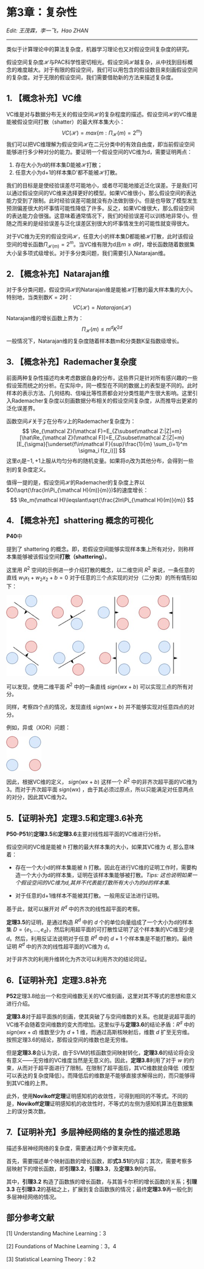 # 第3章：复杂性

*Edit: 王茂霖，李一飞，Hao ZHAN*

---

类似于计算理论中的算法复杂度，机器学习理论也又对假设空间复杂度的研究。

假设空间复杂度$\mathcal H$与PAC科学性密切相光。假设空间$\mathcal H$越复杂，从中找到目标概念的难度越大。对于有限的假设空间，我们可以用包含的假设数目来刻画假设空间的复杂度。对于无限的假设空间，我们需要借助新的方法来描述复杂度。

## 1. 【概念补充】VC维

VC维是对与数据分布无关的假设空间$\mathcal H$的复杂程度的描述。假设空间$\mathcal H$的VC维是能被假设空间打散（shatter）的最大样本集大小：
$$
VC(\mathcal H)=max\{m:\Pi_{\mathcal H}(m)=2^m\}
$$
我们可以把VC维理解为假设空间$\mathcal H$在二元分类中的有效自由度，即当前假设空间能够进行多少种对分的能力。要证明一个假设空间的VC维为d，需要证明两点：

1. 存在大小为d的样本集D能被$\mathcal H$打散；
2. 任意大小为d+1的样本集D'都不能被$\mathcal H$打散。

我们的目标是是使经验误差尽可能地小，或者尽可能地接近泛化误差。于是我们可以通过假设空间的VC维来选择更好的模型。如果VC维很小，那么假设空间的表达能力受到了限制。此时经验误差可能就没有办法做到很小。但是也导致了模型发生预测偏差很大的坏事情可能性降低了许多。反之，如果VC维很大，那么假设空间的表达能力会很强。这意味着通常情况下，我们的经验误差可以训练地非常小。但随之而来的是经验误差与泛化误差区别很大的坏事情发生的可能性就变得很大。

对于VC维为无穷的假设空间$\mathcal H$，任意大小的样本集D都能被$\mathcal H$打散，此时该假设空间的增长函数$\Pi_{\mathcal H(m)}=2^m$。当VC维有限为d且$m\geqslant d$时，增长函数随着数据集大小呈多项式级增长。对于多分类问题，我们需要引入Natarajan维。



## 2. 【概念补充】Natarajan维

对于多分类问题，假设空间$\mathcal H$的Natarajan维是能被$\mathcal H$打散的最大样本集的大小。特别地，当类别数$K=2$时：
$$
VC(\mathcal H)=Natarajan(\mathcal H)
$$
Natarajan维的增长函数上界为：
$$
\Pi_{\mathcal H}(m)\leqslant m^dK^{2d}
$$
一般情况下，Natarajan维的复杂度随着样本数m和分类数K呈指数级增长。



## 3. 【概念补充】Rademacher复杂度

前面两种复杂性描述均未考虑数据自身的分布，这些界只是针对所有感兴趣的一些假设笼而统之的分析。在实际中，同一模型在不同的数据上的表型是不同的。此时样本的表示方法、几何结构、信噪比等性质都会对分类性能产生很大影响。这里引入Rademacher复杂度以刻画数据分布相关的假设空间复杂度，从而推导出更紧的泛化误差界。

函数空间$\mathcal F$关于$\mathcal Z$在分布$\mathcal D$上的Rademacher复杂度为：
$$
\Re_{\mathcal Z}(\mathcal F)=E_{Z\subset\mathcal Z:|Z|=m}[\hat\Re_{\mathcal Z}(\mathcal F)]=E_{Z\subset\mathcal Z:|Z|=m}[E_{\sigma}[\underset{f\in\mathcal F}{sup}\frac{1}{m} \sum_{i=1}^m \sigma_i f(z_i)]]
$$
这里$\sigma_i$是${-1,+1}$上服从均匀分布的随机变量。如果将$\sigma_i$改为其他分布，会得到一些别的复杂度定义。

值得一提的是，假设空间$\mathcal H$的Rademacher的复杂度上界以$O(\sqrt{\frac{ln\Pi_{\mathcal H}(m)}{m}})$的速度增长：
$$
\Re_m(\mathcal H)\leqslant\sqrt{\frac{2ln\Pi_{\mathcal H}(m)}{m}}
$$



## 4. 【概念补充】shattering 概念的可视化

**P40**中

提到了 shattering 的概念。即，若假设空间能够实现样本集上所有对分，则称样本集能够被该假设空间**打散（shattering）**。

这里用 $R^2$ 空间的示例进一步介绍打散的概念，以二维空间 $R^2$ 来说，一条任意的直线 $w_1x_1+w_2x_2+b=0$ 对于任意的三个点实现的对分（二分类）的所有情形如下：

![shattering](../images/shattering.jpg)

可以发现，使用二维平面 $R^2$ 中的一条直线 $sign(wx+b)$ 可以实现三点的所有对分。

同样，考察四个点的情况，发现直线 $sign(wx+b)$ 并不能够实现对任意四点的对分。

例如，异或（XOR）问题：

![xor](../images/xor.jpg)



因此，根据VC维的定义， $sign(wx+b)$ 这样一个 $R^2$ 中的非齐次超平面的VC维为3。而对于齐次超平面 $sign(wx)$ ，由于其必须过原点，所以只能满足对任意两点的对分，因此其VC维为2。



## 5.【证明补充】定理3.5和定理3.6补充

**P50-P51**的**定理3.5**和**定理3.6**主要对线性超平面的VC维进行分析。

假设空间的VC维是能被 $h$ 打散的最大样本集的大小，如果其VC维为 $d$, 那么意味着：

- 存在一个大小d的样本集能被 $h$ 打散。因此在进行VC维的证明工作时，需要构造一个大小为d的样本集，证明在该样本集能够被打散。*Tips: 这也说明如果一个假设空间的VC维为d,其并不代表能打散所有大小为的d的样本集.*

- 对于任意的d+1维样本不能被其打散。一般用反证法进行证明。

基于此，就可以展开对 $R^d$ 中的齐次的线性超平面的考察。

**定理3.5**的证明，是通过构造 $R^d$ 中的 $d$ 个的单位向量组成了一个大小为d的样本集 $D=\{e_1,...,e_d\}$，然后利用超平面的可打散性证明了这个样本集的VC维至少是 $d$。然后，利用反证法说明对于任意 $R^d$ 中的 $d+1$ 个样本集是不能打散的。最终证明 $R^d$ 中的齐次的线性超平面的VC维为 $d$。

对于非齐次的利用升维转化为齐次可以利用齐次的结论同证。



## 6.【证明补充】定理3.8补充

**P52**定理3.8给出一个和空间维数无关的VC维刻画，这里对其不等式的思想和意义进行介绍。

**定理3.8**对于超平面族的刻画，使其突破了与空间维数的关系。也就是说超平面的VC维不会随着空间维数的变大而增加。这里似乎与**定理3.6**的结论矛盾：$R^d$ 中的 $sign(wx+d)$ 维数至少为 $d+1$ 维，而通过高斯核映射后，维数 $d$ 扩至无穷维。按照定理3.6的结论，那假设空间的维数也是无穷维。

但是**定理3.8**会认为说，由于SVM的核函数空间映射转化，**定理3.6**的结论将会没有意义——无穷维的VC维度当然是无意义的。因此，**定理3.8**利用了对于 $w$ 的约束，从而对于超平面进行了限制。在限制了超平面后，其VC维数就会降低（模型可以表达的复杂度降低）。而降低后的维数是不能够直接求解得出的，而只能够得到其VC维的上界。

此外，使用**Novikoff定理**证明感知机的收敛性，可得到相同的不等式。不同的是，**Novikoff定理**证明感知机的收敛性时，不等式的左侧为感知机算法在数据集上的误分类次数。



## 7.【证明补充】多层神经网络的复杂性的描述思路

描述多层神经网络的复杂度，需要通过两个步骤来完成。

首先，需要描述单个映射函数的增长函数，即**式3.51**的内容；其次，需要考察多层映射下的增长函数，即**引理3.2**，**引理3.3**，及**定理3.9**的内容。

其中，**引理3.2** 构造了函数族的增长函数，与其笛卡尔积的增长函数的关系；**引理3.3** 在**引理3.2**的基础之上，扩展到复合函数族的情况；最终**定理3.9**再一般化到多层神经网络的情况。



## 部分参考文献

[1] Understanding Machine Learning：3

[2] Foundations of Machine Learning：3，4

[3] Statistical Learning Theory：9.2